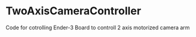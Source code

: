 # TwoAxisCameraController
Code for cotrolling Ender-3 Board to controll 2 axis motorized camera arm
